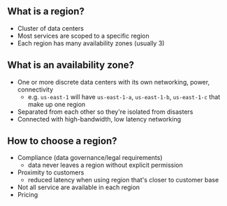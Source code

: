 ## What is a region?

- Cluster of data centers
- Most services are scoped to a specific region
- Each region has many availability zones (usually 3)

## What is an availability zone?

- One or more discrete data centers with its own networking, power, connectivity
  - e.g. `us-east-1` will have `us-east-1-a`, `us-east-1-b`, `us-east-1-c` that make up one region
- Separated from each other so they're isolated from disasters
- Connected with high-bandwidth, low latency networking

## How to choose a region?

- Compliance (data governance/legal requirements)
  - data never leaves a region without explicit permission
- Proximity to customers
  - reduced latency when using region that's closer to customer base
- Not all service are available in each region
- Pricing
